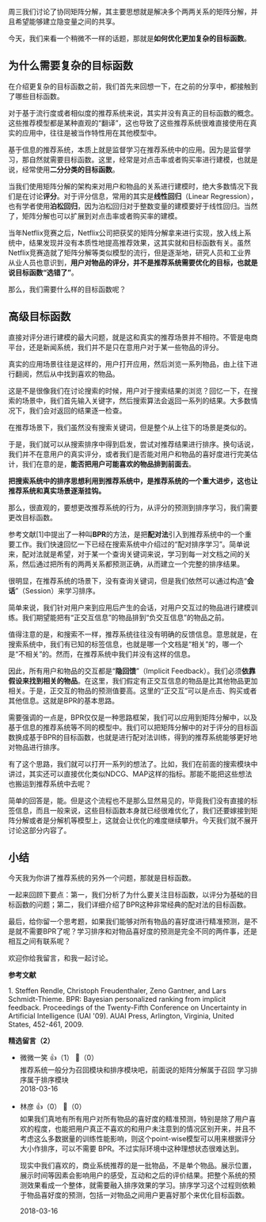 周三我们讨论了协同矩阵分解，其主要思想就是解决多个两两关系的矩阵分解，并且希望能够建立隐变量之间的共享。

今天，我们来看一个稍微不一样的话题，那就是**如何优化更加复杂的目标函数**。

## 为什么需要复杂的目标函数

在介绍更复杂的目标函数之前，我们首先来回想一下，在之前的分享中，都接触到了哪些目标函数。

对于基于流行度或者相似度的推荐系统来说，其实并没有真正的目标函数的概念。这些推荐模型都是某种直观的“翻译”，这也导致了这些推荐系统很难直接使用在真实的应用中，往往是被当作特性用在其他模型中。

基于信息的推荐系统，本质上就是监督学习在推荐系统中的应用。因为是监督学习，那自然就需要目标函数。这里，经常是对点击率或者购买率进行建模，也就是说，经常使用**二分分类的目标函数**。

当我们使用矩阵分解的架构来对用户和物品的关系进行建模时，绝大多数情况下我们是在讨论**评分**。对于评分信息，常用的其实是**线性回归**（Linear Regression），也有学者使用**泊松回归**，因为泊松回归对于整数变量的建模要好于线性回归。当然了，矩阵分解也可以扩展到对点击率或者购买率的建模。

当年Netflix竞赛之后，Netflix公司把获奖的矩阵分解拿来进行实现，放入线上系统中，结果发现并没有本质性地提高推荐效果，这其实就和目标函数有关。虽然Netflix竞赛造就了矩阵分解等类似模型的流行，但是逐渐地，研究人员和工业界从业人员也意识到，**用户对物品的评分，并不是推荐系统需要优化的目标，也就是说目标函数“选错了”**。

那么，我们需要什么样的目标函数呢？

## 高级目标函数

直接对评分进行建模的最大问题，就是这和真实的推荐场景并不相符。不管是电商平台，还是新闻系统，我们并不是只在意用户对于某一些物品的评分。

真实的应用场景往往是这样的，用户打开应用，然后浏览一系列物品，由上往下进行翻阅，然后从中找到喜欢的物品。

这是不是很像我们在讨论搜索的时候，用户对于搜索结果的浏览？回忆一下，在搜索的场景中，我们首先输入关键字，然后搜索算法会返回一系列的结果。大多数情况下，我们会对返回的结果逐一检查。

在推荐场景下，我们虽然没有搜索关键词，但是整个从上往下的场景是类似的。

于是，我们就可以从搜索排序中得到启发，尝试对推荐结果进行排序。换句话说，我们并不在意用户的真实评分，或者我们是否能对用户和物品的喜好度进行完美估计，我们在意的是，**能否把用户可能喜欢的物品排到前面去**。

**把搜索系统中的排序思想利用到推荐系统中，是推荐系统的一个重大进步，这也让推荐系统和真实场景逐渐挂钩。**

那么，很直观的，要想更改推荐系统的行为，从评分的预测到排序学习，我们需要更改目标函数。

参考文献\[1]中提出了一种叫**BPR**的方法，是把**配对法**引入到推荐系统中的一个重要工作。我们快速回忆一下已经在搜索系统中介绍过的“配对排序学习”。简单说来，配对法就是希望，对于某一个查询关键词来说，学习到每一对文档之间的关系，然后通过把所有的两两关系都预测正确，从而建立一个完整的排序结果。

很明显，在推荐系统的场景下，没有查询关键词，但是我们依然可以通过构造“**会话**”（Session）来学习排序。

简单来说，我们针对用户来到应用后产生的会话，对用户交互过的物品进行建模训练。我们期望能把有“正交互信息”的物品排到“负交互信息”的物品之前。

值得注意的是，和搜索不一样，推荐系统往往没有明确的反馈信息。意思就是，在搜索系统中，我们有已知的标签信息，也就是哪一个文档是“相关”的，哪一个是“不相关”的。然而，在推荐系统中我们并没有这样的信息。

因此，所有用户和物品的交互都是“**隐回馈**”（Implicit Feedback）。我们必须**依靠假设来找到相关的物品**。在这里，我们假定有正交互信息的物品是比其他物品更加相关。于是，正交互的物品的预测值要高。这里的“正交互”可以是点击、购买或者其他信息。这就是BPR的基本思路。

需要强调的一点是，BPR仅仅是一种思路框架，我们可以应用到矩阵分解中，以及基于信息的推荐系统等不同的模型中。我们可以把矩阵分解中的对于评分的目标函数换成基于BPR的目标函数，也就是进行配对法训练，得到的推荐系统能够更好地对物品进行排序。

有了这个思路，我们就可以打开一系列的想法了。比如，我们在前面的搜索模块中讲过，其实还可以直接优化类似NDCG、MAP这样的指标。那能不能把这些想法也搬运到推荐系统中去呢？

简单的回答是，能。但是这个流程也不是那么显然易见的，毕竟我们没有直接的标签信息，而且一般来说，这些目标函数本身就已经很难优化了，我们还要嫁接到矩阵分解或者是分解机等模型上，这就会让优化的难度继续攀升。今天我们就不展开讨论这部分内容了。

## 小结

今天我为你讲了推荐系统的另外一个问题，那就是目标函数。

一起来回顾下要点：第一，我们分析了为什么要关注目标函数，以评分为基础的目标函数的问题；第二，我们详细介绍了BPR这种非常经典的配对法的目标函数。

最后，给你留一个思考题，如果我们能够对所有物品的喜好度进行精准预测，是不是就不需要BPR了呢？学习排序和对物品喜好度的预测是完全不同的两件事，还是相互之间有联系呢？

欢迎你给我留言，和我一起讨论。

**参考文献**

1\. Steffen Rendle, Christoph Freudenthaler, Zeno Gantner, and Lars Schmidt-Thieme. BPR: Bayesian personalized ranking from implicit feedback. Proceedings of the Twenty-Fifth Conference on Uncertainty in Artificial Intelligence (UAI '09). AUAI Press, Arlington, Virginia, United States, 452-461, 2009.
<div><strong>精选留言（2）</strong></div><ul>
<li><span>微微一笑</span> 👍（1） 💬（0）<div>推荐系统一般分为召回模块和排序模块吧，前面说的矩阵分解属于召回 学习排序属于排序模块</div>2018-03-16</li><br/><li><span>林彦</span> 👍（0） 💬（0）<div>如果我们真地有所有用户对所有物品的喜好度的精准预测，特别是除了用户喜欢的程度，也能把用户真正不喜欢的和用户未注意到的情况区别开来，并且不考虑这么多数据量的训练性能影响，则这个point-wise模型可以用来根据评分大小作排序，可以不需要 BPR。不过实际环境中这种理想状态很难达到。

现实中我们喜欢的，商业系统推荐的是一批物品，不是单个物品。展示位置，展示时间等因素会影响用户的感受，互动和之后的评价结果。把整个系统的预测效果看成一个整体，就需要融入排序效果的学习。排序学习这个过程则依赖于物品喜好度的预测，包括一对物品之间用户更喜好那个来优化目标函数。</div>2018-03-16</li><br/>
</ul>